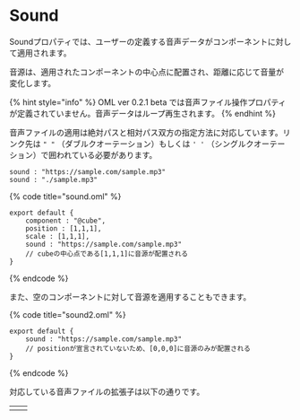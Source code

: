 # Sound

Soundプロパティでは、ユーザーの定義する音声データがコンポーネントに対して適用されます。

音源は、適用されたコンポーネントの中心点に配置され、距離に応じて音量が変化します。

{% hint style="info" %}
OML ver 0.2.1 beta では音声ファイル操作プロパティが定義されていません。音声データはループ再生されます。
{% endhint %}

音声ファイルの適用は絶対パスと相対パス双方の指定方法に対応しています。リンク先は `" "` （ダブルクオーテーション）もしくは `' '` （シングルクオーテーション）で囲われている必要があります。

```text
sound : "https://sample.com/sample.mp3"
sound : "./sample.mp3"
```

{% code title="sound.oml" %}
```text
export default {
    component : "@cube",
    position : [1,1,1],
    scale : [1,1,1],
    sound : "https://sample.com/sample.mp3"
    // cubeの中心点である[1,1,1]に音源が配置される
}
```
{% endcode %}

また、空のコンポーネントに対して音源を適用することもできます。

{% code title="sound2.oml" %}
```text
export default {
    sound : "https://sample.com/sample.mp3"
    // positionが宣言されていないため、[0,0,0]に音源のみが配置される
}
```
{% endcode %}

対応している音声ファイルの拡張子は以下の通りです。

|  |  |
| :--- | :--- |
|  |  |

